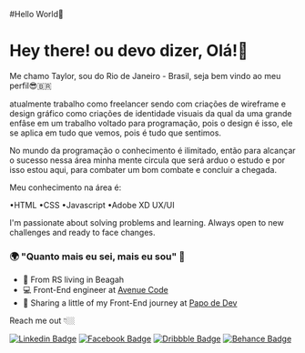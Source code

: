  #Hello World👋

<!--
**TaylorShady/TaylorShady** is a ✨ _special_ ✨ repository because its `README.md` (this file) appears on your GitHub profile.

Here are some ideas to get you started:

- 🔭 I’m currently working on ...
- 🌱 I’m currently learning ...
- 👯 I’m looking to collaborate on ...
- 🤔 I’m looking for help with ...
- 💬 Ask me about ...
- 📫 How to reach me: ...
- 😄 Pronouns: ...
- ⚡ Fun fact: ...
-->

# Hey there! ou devo dizer, Olá!👋

Me chamo Taylor, sou do Rio de Janeiro - Brasil, seja bem vindo ao meu perfil😎‍🇧🇷

atualmente trabalho como freelancer sendo com criações de wireframe e design gráfico como criações de identidade visuais da qual da uma grande enfâse em um trabalho voltado para programação, pois o design é isso, ele se aplica em tudo que vemos, pois é tudo que sentimos.

No mundo da programação o conhecimento é ilimitado, então para alcançar o sucesso nessa área minha mente circula que será arduo o estudo e por isso estou aqui, para combater um bom combate e concluir a chegada.

Meu conhecimento na área é:

•HTML 
•CSS
•Javascript
•Adobe XD UX/UI

I'm passionate about solving problems and learning. Always open to new challenges and ready to face changes.

### 🌍 "Quanto mais eu sei, mais eu sou" 🧠

- 📍 From RS living in Beagah
- 💻 Front-End engineer at [Avenue Code](https://www.avenuecode.com/)
- 🌈 Sharing a little of my Front-End journey at [Papo de Dev](https://www.instagram.com/papodedev/) 

Reach me out 👇🏼

[![Linkedin Badge](https://img.shields.io/badge/-LinkedIn-blue?style=flat-square&logo=Linkedin&logoColor=white&link=https://www.linkedin.com/in/taylorshady/)](https://www.linkedin.com/in/taylorshady/) [![Facebook Badge](https://img.shields.io/badge/-Facebook-4267b2?style=flat-square&logo=Facebook&logoColor=white&link=https://www.facebook.com/TaylorShadyDesigner/)](https://www.facebook.com/TaylorShadyDesigner/) [![Dribbble Badge](https://img.shields.io/badge/-Dribbble-ea4c89?style=flat-square&logo=Dribbble&logoColor=white&link=https://dribbble.com/TaylorShady/)](https://dribbble.com/TaylorShady/) [![Behance Badge](https://img.shields.io/badge/-Behance-black?style=flat-square&logo=Dribbble&logoColor=white&link=https://www.behance.net/TaylorShady/)](https://www.behance.net/TaylorShady) 




